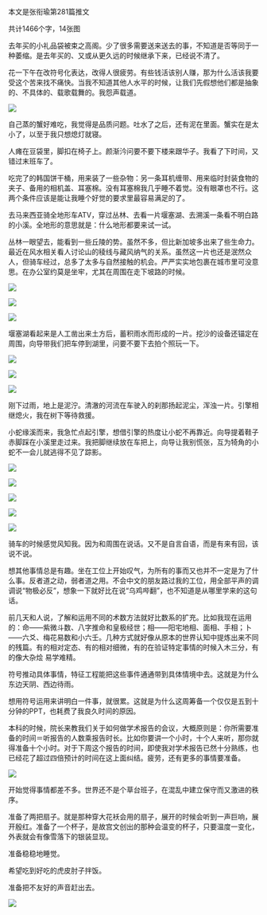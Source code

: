 本文是张衔瑜第281篇推文

共计1466个字，14张图

去年买的小礼品袋被束之高阁。少了很多需要送来送去的事，不知道是否等同于一种萎缩。是去年买的、又或从更久远的时候继承下来，已经说不清了。

花一下午在改符号化表达，改得人很疲劳。有些钱活该别人赚，那为什么活该我要受这个苦来找不痛快。当我不知道其他人水平的时候，让我们先假想他们都是抽象的、不具体的、载歌载舞的。我怨声载道。

![](./images/img_001.jpeg)

自己蒸的蟹好难吃，我觉得是品质问题。吐水了之后，还有泥在里面。蟹实在是太小了，以至于我只想熄灯就寝。

人瘫在豆袋里，脚扣在椅子上。颜渐汵问要不要下楼来跟华子。我看了下时间，又错过末班车了。

吃完了的韩国饼干桶，用来装了一些杂物：另一条耳机缠带、用来临时封装食物的夹子、备用的相机盖、耳塞棉。没有耳塞棉我几乎睡不着觉。没有眼罩也不行。这两个条件应该是能让我睡个好觉的要求里最容易满足的了。

去马来西亚骑全地形车ATV，穿过丛林、去看一片堰塞湖、去溯溪一条看不明白路的小溪。全地形的意思就是：什么地形都要来试一试。

丛林一眼望去，能看到一些丘陵的势。虽然不多，但比新加坡多出来了些生命力。最近在风水相关看人讨论山的稜线与藏风纳气的关系。虽然这一片也还是泯然众人，但骑车经过，总多了太多与自然接触的机会。严严实实地包裹在城市里可没意思。在办公室约莫是坐牢，尤其在周围在走下坡路的时候。

![](./images/img_002.jpeg)

![](./images/img_003.jpeg)

![](./images/img_004.jpeg)

堰塞湖看起来是人工凿出来土方后，蓄积雨水而形成的一片。挖沙的设备还锚定在周围，向导带我们把车停到湖里，问要不要下去拍个照玩一下。

![](./images/img_005.jpeg)

![](./images/img_006.jpeg)

![](./images/img_007.jpeg)

刚下过雨，地上是泥泞。清澈的河流在车驶入的刹那扬起泥尘，浑浊一片。引擎相继熄火，我在树下等待救援。

小蛇缘溪而来，我急忙点起引擎，想借引擎的热度让小蛇不再靠近。向导提着鞋子赤脚踩在小溪里走过来。我把脚继续放在车把上，向导让我别慌张，互为犄角的小蛇不一会儿就逃得不见了踪影。

![](./images/img_008.jpeg)

![](./images/img_009.jpeg)

![](./images/img_010.jpeg)

![](./images/img_011.jpeg)

![](./images/img_012.jpeg)

骑车的时候感觉风知我。因为和周围在说话。又不是自言自语，而是有来有回，该说不说。

想其他事情总是有趣。坐在工位上开始叹气，为所有的事而又也并不一定是为了什么事。反者道之动，弱者道之用。不会中文的朋友路过我的工位，用全部平声的调调说“物极必反”，想象一下就好比在说“乌鸡哔翻”，也不知道是从哪里学来的这句话。

前几天和人说，了解和运用不同的术数方法就好比数系的扩充。比如我现在运用的：命——紫微斗数、八字推命和皇极经世；相——阳宅地相、面相、手相；卜——六爻、梅花易数和小六壬。几种方式就好像从原本的世界认知中提炼出来不同的残篇。有的相对定态、有的相对细微，有的在验证特定事情的时候入木三分，有的像大杂烩 易学难精。

符号推动具体事情，特征工程能把这些事件通通带到具体情境中去。这就是为什么东边天阴、西边待雨。

想用符号运用来讲明白一件事，就很累。这就是为什么这周筹备一个仅仅是五到十分钟的PPT，也耗费了我良久时间的原因。

本科的时候，院长来教我们关于如何做学术报告的会议，大概原则是：你所需要准备的时间＝听报告的人数乘报告时长。比如你要讲一个小时，十个人来听，那你就得准备十个小时。对于下周这个报告的时间，即使我对学术报告已然十分熟练，也已经花了超过四倍预计的时间在这上面纠结。疲劳，还有更多的事情要准备。

![](./images/img_013.jpeg)

开始觉得事情都差不多。世界还不是个草台班子，在混乱中建立保守而又激进的秩序。

准备了两把扇子。就是那种穿大花袄会用的扇子，展开的时候会听到一声巨响，展开殷红。准备了一个杯子，是故宫文创出的那种会温变的杯子，只要温度一变化，外表就会有像雪落下的银装显现。

准备稳稳地睡觉。

希望吃到好吃的虎皮肘子拌饭。

准备把不友好的声音赶出去。

![](./images/img_014.jpeg)

